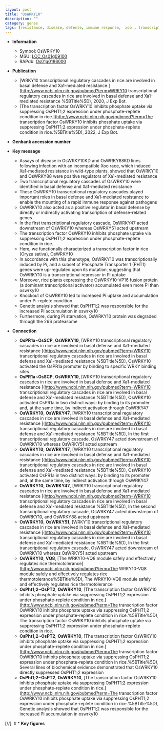 ```yaml
---
layout: post
title: "OsWRKY10"
description: ""
category: genes
tags: [resistance, disease, defense, immune response,  xoo , transcriptional regulator, transcription factor, transporter, phosphate, transcriptional activator, Pi, pi,  pi , Pi uptake, phosphate transport, transcriptional repressor]
---
```


* **Information**  
    + Symbol: OsWRKY10  
    + MSU: [LOC_Os01g09100](http://rice.uga.edu/cgi-bin/ORF_infopage.cgi?orf=LOC_Os01g09100)  
    + RAPdb: [Os01g0186000](https://rapdb.dna.affrc.go.jp/locus/?name=Os01g0186000)  

* **Publication**  
    + [WRKY10 transcriptional regulatory cascades in rice are involved in basal defense and Xa1-mediated resistance ](http://www.ncbi.nlm.nih.gov/pubmed?term=WRKY10 transcriptional regulatory cascades in rice are involved in basal defense and Xa1-mediated resistance %5BTitle%5D), 2020, J Exp Bot.
    + [The transcription factor OsWRKY10 inhibits phosphate uptake via suppressing OsPHT1;2 expression under phosphate-replete condition in rice.](http://www.ncbi.nlm.nih.gov/pubmed?term=The transcription factor OsWRKY10 inhibits phosphate uptake via suppressing OsPHT1;2 expression under phosphate-replete condition in rice.%5BTitle%5D), 2022, J Exp Bot.

* **Genbank accession number**  

* **Key message**  
    + Assays of disease in OsWRKY10KD and OsWRKY88KD lines following infection with an incompatible Xoo race, which induced Xa1-mediated resistance in wild-type plants, showed that OsWRKY10 and OsWRKY88 were positive regulators of Xa1-mediated resistance
    + Two transcriptional regulatory cascades of OsWRKY10 were identified in basal defense and Xa1-mediated resistance
    + These OsWRKY10 transcriptional regulatory cascades played important roles in basal defense and Xa1-mediated resistance to enable the mounting of a rapid immune response against pathogens
    + OsWRKY10 also acted as a positive regulator in basal defense by directly or indirectly activating transcription of defense-related genes
    + In the first transcriptional regulatory cascade, OsWRKY47 acted downstream of OsWRKY10 whereas OsWRKY51 acted upstream
    + The transcription factor OsWRKY10 inhibits phosphate uptake via suppressing OsPHT1;2 expression under phosphate-replete condition in rice.
    + Here, we functionally characterized a transcription factor in rice (Oryza sativa), OsWRKY10
    + In accordance with this phenotype, OsWRKY10 was transcriptionally induced by Pi, and a subset of Phosphate Transporter 1 (PHT1) genes were up-regulated upon its mutation, suggesting that OsWRKY10 is a transcriptional repressor in Pi uptake
    + Moreover, rice plants expressing the OsWRKY10-VP16 fusion protein (a dominant transcriptional activator) accumulated even more Pi than oswrky10
    + Knockout of OsWRKY10 led to increased Pi uptake and accumulation under Pi-replete condition
    + Genetic analysis showed that OsPHT1;2 was responsible for the increased Pi accumulation in oswrky10
    + Furthermore, during Pi starvation, OsWRKY10 protein was degraded through the 26S proteasome

* **Connection**  
    + __OsPR1a~OsSCP__, __OsWRKY10__, [WRKY10 transcriptional regulatory cascades in rice are involved in basal defense and Xa1-mediated resistance ](http://www.ncbi.nlm.nih.gov/pubmed?term=WRKY10 transcriptional regulatory cascades in rice are involved in basal defense and Xa1-mediated resistance %5BTitle%5D),  OsWRKY10 activated the OsPR1a promoter by binding to specific WRKY binding sites
    + __OsPR1a~OsSCP__, __OsWRKY10__, [WRKY10 transcriptional regulatory cascades in rice are involved in basal defense and Xa1-mediated resistance ](http://www.ncbi.nlm.nih.gov/pubmed?term=WRKY10 transcriptional regulatory cascades in rice are involved in basal defense and Xa1-mediated resistance %5BTitle%5D),  OsWRKY10 activated OsPR1a in two distinct ways: by binding to its promoter and, at the same time, by indirect activation through OsWRKY47
    + __OsWRKY10__, __OsWRKY47__, [WRKY10 transcriptional regulatory cascades in rice are involved in basal defense and Xa1-mediated resistance ](http://www.ncbi.nlm.nih.gov/pubmed?term=WRKY10 transcriptional regulatory cascades in rice are involved in basal defense and Xa1-mediated resistance %5BTitle%5D),  In the first transcriptional regulatory cascade, OsWRKY47 acted downstream of OsWRKY10 whereas OsWRKY51 acted upstream
    + __OsWRKY10__, __OsWRKY47__, [WRKY10 transcriptional regulatory cascades in rice are involved in basal defense and Xa1-mediated resistance ](http://www.ncbi.nlm.nih.gov/pubmed?term=WRKY10 transcriptional regulatory cascades in rice are involved in basal defense and Xa1-mediated resistance %5BTitle%5D),  OsWRKY10 activated OsPR1a in two distinct ways: by binding to its promoter and, at the same time, by indirect activation through OsWRKY47
    + __OsWRKY10__, __OsWRKY47__, [WRKY10 transcriptional regulatory cascades in rice are involved in basal defense and Xa1-mediated resistance ](http://www.ncbi.nlm.nih.gov/pubmed?term=WRKY10 transcriptional regulatory cascades in rice are involved in basal defense and Xa1-mediated resistance %5BTitle%5D),  In the second transcriptional regulatory cascade, OsWRKY47 acted downstream of OsWRKY10, and OsWRKY88 acted upstream
    + __OsWRKY10__, __OsWRKY51__, [WRKY10 transcriptional regulatory cascades in rice are involved in basal defense and Xa1-mediated resistance ](http://www.ncbi.nlm.nih.gov/pubmed?term=WRKY10 transcriptional regulatory cascades in rice are involved in basal defense and Xa1-mediated resistance %5BTitle%5D),  In the first transcriptional regulatory cascade, OsWRKY47 acted downstream of OsWRKY10 whereas OsWRKY51 acted upstream
    + __OsWRKY10__, __VQ8__, [The WRKY10-VQ8 module safely and effectively regulates rice thermotolerance](http://www.ncbi.nlm.nih.gov/pubmed?term=The WRKY10-VQ8 module safely and effectively regulates rice thermotolerance%5BTitle%5D), The WRKY10-VQ8 module safely and effectively regulates rice thermotolerance
    + __OsPht1;2~OsPT2__, __OsWRKY10__, [The transcription factor OsWRKY10 inhibits phosphate uptake via suppressing OsPHT1;2 expression under phosphate-replete condition in rice.](http://www.ncbi.nlm.nih.gov/pubmed?term=The transcription factor OsWRKY10 inhibits phosphate uptake via suppressing OsPHT1;2 expression under phosphate-replete condition in rice.%5BTitle%5D), The transcription factor OsWRKY10 inhibits phosphate uptake via suppressing OsPHT1;2 expression under phosphate-replete condition in rice.
    + __OsPht1;2~OsPT2__, __OsWRKY10__, [The transcription factor OsWRKY10 inhibits phosphate uptake via suppressing OsPHT1;2 expression under phosphate-replete condition in rice.](http://www.ncbi.nlm.nih.gov/pubmed?term=The transcription factor OsWRKY10 inhibits phosphate uptake via suppressing OsPHT1;2 expression under phosphate-replete condition in rice.%5BTitle%5D),  Several lines of biochemical evidence demonstrated that OsWRKY10 directly suppressed OsPHT1;2 expression
    + __OsPht1;2~OsPT2__, __OsWRKY10__, [The transcription factor OsWRKY10 inhibits phosphate uptake via suppressing OsPHT1;2 expression under phosphate-replete condition in rice.](http://www.ncbi.nlm.nih.gov/pubmed?term=The transcription factor OsWRKY10 inhibits phosphate uptake via suppressing OsPHT1;2 expression under phosphate-replete condition in rice.%5BTitle%5D),  Genetic analysis showed that OsPHT1;2 was responsible for the increased Pi accumulation in oswrky10

[//]: # * **Key figures**  


